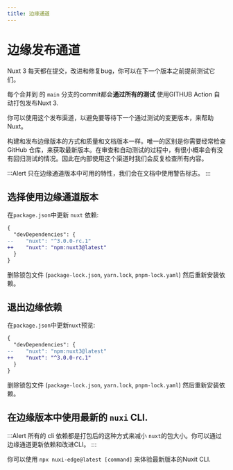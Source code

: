 ```yaml
---
title: 边缘通道
---
```


# 边缘发布通道

Nuxt 3 每天都在提交，改进和修复bug，你可以在下一个版本之前提前测试它们。

每个合并到 []() 的 `main` 分支的commit都会**通过所有的测试** 使用GITHUB Action 自动打包发布Nuxt 3.

你可以使用这个发布渠道，以避免要等待下一个通过测试的变更版本，来帮助Nuxt。

构建和发布边缘版本的方式和质量和文档版本一样。唯一的区别是你需要经常检查GitHub 仓库，来获取最新版本。在审查和自动测试的过程中，有很小概率会有没有回归测试的情况。因此在内部使用这个渠道时我们会反复检查所有内容。

:::Alert
只在边缘通道版本中可用的特性，我们会在文档中使用警告标志。
:::

## 选择使用边缘通道版本

在`package.json`中更新 `nuxt` 依赖:

```diff [package.json]
{
  "devDependencies": {
--    "nuxt": "^3.0.0-rc.1"
++    "nuxt": "npm:nuxt3@latest"
  }
}
```
删除锁包文件 (`package-lock.json`, `yarn.lock`, `pnpm-lock.yaml`) 然后重新安装依赖。

## 退出边缘依赖

在`package.json`中更新`nuxt`预览:

```diff [package.json]
{
  "devDependencies": {
--    "nuxt": "npm:nuxt3@latest"
++    "nuxt": "^3.0.0-rc.1"
  }
}
```
删除锁包文件 (`package-lock.json`, `yarn.lock`, `pnpm-lock.yaml`) 然后重新安装依赖。


## 在边缘版本中使用最新的 `nuxi` CLI.

:::Alert
所有的 cli 依赖都是打包后的这种方式来减小 `nuxt`的包大小。你可以通过边缘通道更新依赖和改进CLI。
:::

你可以使用 `npx nuxi-edge@latest [command]` 来体验最新版本的Nuxit CLI.
